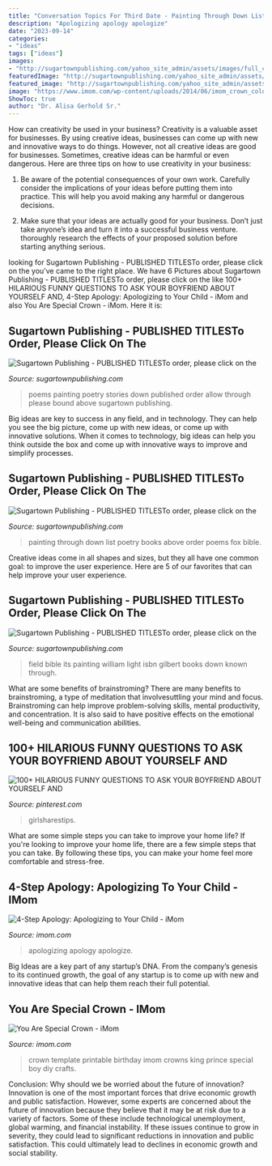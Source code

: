 ```yaml
---
title: "Conversation Topics For Third Date - Painting Through Down List Poetry Books Above Order Poems Fox Bible"
description: "Apologizing apology apologize"
date: "2023-09-14"
categories:
- "ideas"
tags: ["ideas"]
images:
- "http://sugartownpublishing.com/yahoo_site_admin/assets/images/full_cover_small.45135712_std.jpg"
featuredImage: "http://sugartownpublishing.com/yahoo_site_admin/assets/images/Voices_from_the_Field_at_350_dpi.80123431_std.jpg"
featured_image: "http://sugartownpublishing.com/yahoo_site_admin/assets/images/Voices_from_the_Field_at_350_dpi.80123431_std.jpg"
image: "https://www.imom.com/wp-content/uploads/2014/06/imom_crown_color.jpg"
ShowToc: true
author: "Dr. Alisa Gerhold Sr."
---
```



How can creativity be used in your business?
Creativity is a valuable asset for businesses. By using creative ideas, businesses can come up with new and innovative ways to do things. However, not all creative ideas are good for businesses. Sometimes, creative ideas can be harmful or even dangerous. Here are three tips on how to use creativity in your business: 
1) Be aware of the potential consequences of your own work. Carefully consider the implications of your ideas before putting them into practice. This will help you avoid making any harmful or dangerous decisions. 

2) Make sure that your ideas are actually good for your business. Don’t just take anyone’s idea and turn it into a successful business venture. thoroughly research the effects of your proposed solution before starting anything serious.

	

		
looking for Sugartown Publishing - PUBLISHED TITLESTo order, please click on the you've came to the right place. We have 6 Pictures about Sugartown Publishing - PUBLISHED TITLESTo order, please click on the like 100+ HILARIOUS FUNNY QUESTIONS TO ASK YOUR BOYFRIEND ABOUT YOURSELF AND, 4-Step Apology: Apologizing to Your Child - iMom and also You Are Special Crown - iMom. Here it is:
		
    
## Sugartown Publishing - PUBLISHED TITLESTo Order, Please Click On The

<img loading=lazy src="http://sugartownpublishing.com/yahoo_site_admin/assets/images/cover18b_sm.203195125_std.jpg" onerror="this.onerror=null;this.src='https://tse3.mm.bing.net/th?id=OIP.5YqEeUexpmd309gQJYlZjQAAAA&amp;pid=15.1';" alt="Sugartown Publishing - PUBLISHED TITLESTo order, please click on the">

_Source: sugartownpublishing.com_

>poems painting poetry stories down published order allow through please bound above sugartown publishing. 

	

Big ideas are key to success in any field, and in technology. They can help you see the big picture, come up with new ideas, or come up with innovative solutions. When it comes to technology, big ideas can help you think outside the box and come up with innovative ways to improve and simplify processes.

    
## Sugartown Publishing - PUBLISHED TITLESTo Order, Please Click On The

<img loading=lazy src="http://sugartownpublishing.com/yahoo_site_admin/assets/images/full_cover_small.45135712_std.jpg" onerror="this.onerror=null;this.src='https://tse4.mm.bing.net/th?id=OIP.4Uifz-DbHvlVAHUy0ZWppQAAAA&amp;pid=15.1';" alt="Sugartown Publishing - PUBLISHED TITLESTo order, please click on the">

_Source: sugartownpublishing.com_

>painting through down list poetry books above order poems fox bible. 

	

Creative ideas come in all shapes and sizes, but they all have one common goal: to improve the user experience. Here are 5 of our favorites that can help improve your user experience.

    
## Sugartown Publishing - PUBLISHED TITLESTo Order, Please Click On The

<img loading=lazy src="http://sugartownpublishing.com/yahoo_site_admin/assets/images/Voices_from_the_Field_at_350_dpi.80123431_std.jpg" onerror="this.onerror=null;this.src='https://tse3.mm.bing.net/th?id=OIP.fjDD9v3ye_t8jggkGVyhbgHaLH&amp;pid=15.1';" alt="Sugartown Publishing - PUBLISHED TITLESTo order, please click on the">

_Source: sugartownpublishing.com_

>field bible its painting william light isbn gilbert books down known through. 

	

What are some benefits of brainstroming?
There are many benefits to brainstroming, a type of meditation that involvesuttling your mind and focus. Brainstroming can help improve problem-solving skills, mental productivity, and concentration. It is also said to have positive effects on the emotional well-being and communication abilities.

    
## 100+ HILARIOUS FUNNY QUESTIONS TO ASK YOUR BOYFRIEND ABOUT YOURSELF AND

<img loading=lazy src="https://i.pinimg.com/736x/81/32/16/8132161a321d2d7015f0dde93b978cb6.jpg" onerror="this.onerror=null;this.src='https://tse2.mm.bing.net/th?id=OIP.VOnBR31oxQwy3YPzUvxDjAHaLH&amp;pid=15.1';" alt="100+ HILARIOUS FUNNY QUESTIONS TO ASK YOUR BOYFRIEND ABOUT YOURSELF AND">

_Source: pinterest.com_

>girlsharestips. 

	

What are some simple steps you can take to improve your home life?
If you're looking to improve your home life, there are a few simple steps that you can take. By following these tips, you can make your home feel more comfortable and stress-free.

    
## 4-Step Apology: Apologizing To Your Child - IMom

<img loading=lazy src="https://www.imom.com/wp-content/uploads/2014/04/how-to-say-im-sorry.jpg" onerror="this.onerror=null;this.src='https://tse3.mm.bing.net/th?id=OIP.B6NGEZzJfiXZIbps-kz4hQHaDt&amp;pid=15.1';" alt="4-Step Apology: Apologizing to Your Child - iMom">

_Source: imom.com_

>apologizing apology apologize. 

	

Big Ideas are a key part of any startup’s DNA. From the company’s genesis to its continued growth, the goal of any startup is to come up with new and innovative ideas that can help them reach their full potential.

    
## You Are Special Crown - IMom

<img loading=lazy src="https://www.imom.com/wp-content/uploads/2014/06/imom_crown_color.jpg" onerror="this.onerror=null;this.src='https://tse4.mm.bing.net/th?id=OIP.2TGYoutJxdspfSDkbqJ-HQHaHa&amp;pid=15.1';" alt="You Are Special Crown - iMom">

_Source: imom.com_

>crown template printable birthday imom crowns king prince special boy diy crafts. 

	

Conclusion: Why should we be worried about the future of innovation?
Innovation is one of the most important forces that drive economic growth and public satisfaction. However, some experts are concerned about the future of innovation because they believe that it may be at risk due to a variety of factors. Some of these include technological unemployment, global warming, and financial instability. If these issues continue to grow in severity, they could lead to significant reductions in innovation and public satisfaction. This could ultimately lead to declines in economic growth and social stability.


